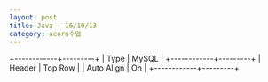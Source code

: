 ```yaml
---
layout: post
title: Java - 16/10/13
category: acorn수업
---
```


+------------+---------+
|    Type    |  MySQL  |
+------------+---------+
| Header     | Top Row |
| Auto Align | On      |
+------------+---------+
